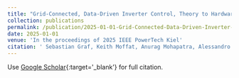 ```yaml
---
title: "Grid-Connected, Data-Driven Inverter Control, Theory to Hardware"
collection: publications
permalink: /publication/2025-01-01-Grid-Connected-Data-Driven-Inverter-Control-Theory-to-Hardware
date: 2025-01-01
venue: 'In the proceedings of 2025 IEEE PowerTech Kiel'
citation: ' Sebastian Graf, Keith Moffat, Anurag Mohapatra, Alessandro Chiuso, Florian D\&quot;{o}rfler &quot;Grid-Connected, Data-Driven Inverter Control, Theory to Hardware&quot;. *In the proceedings of 2025 IEEE PowerTech Kiel*, 2025.'
---
```


Use [Google Scholar](https://scholar.google.com/scholar?q=Grid+Connected,+Data+Driven+Inverter+Control,+Theory+to+Hardware){:target='_blank'} for full citation.
